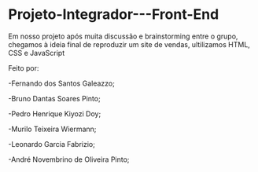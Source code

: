 # Projeto-Integrador---Front-End

Em nosso projeto após muita discussão e brainstorming entre o grupo, chegamos à ideia final de reproduzir um site de vendas, ultilizamos HTML, CSS e JavaScript

Feito por:

-Fernando dos Santos Galeazzo;

-Bruno Dantas Soares Pinto;

-Pedro Henrique Kiyozi Doy;

-Murilo Teixeira Wiermann;

-Leonardo Garcia Fabrizio;

-André Novembrino de Oliveira Pinto;

